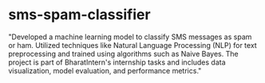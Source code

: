 # sms-spam-classifier
"Developed a machine learning model to classify SMS messages as spam or ham. Utilized techniques like Natural Language Processing (NLP) for text preprocessing and trained using algorithms such as Naive Bayes. The project is part of BharatIntern's internship tasks and includes data visualization, model evaluation, and performance metrics."

